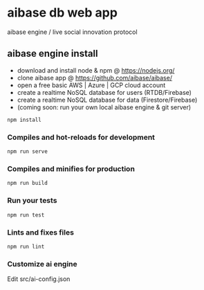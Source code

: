 # aibase db web app

aibase engine / live social innovation protocol

## aibase engine install

- download and install node & npm @ https://nodejs.org/
- clone aibase app @ https://github.com/aibase/aibase/
- open a free basic AWS | Azure | GCP cloud account
- create a realtime NoSQL database for users (RTDB/Firebase)
- create a realtime NoSQL database for data (Firestore/Firebase)
- (coming soon: run your own local aibase engine & git server)

```
npm install
```

### Compiles and hot-reloads for development

```
npm run serve
```

### Compiles and minifies for production

```
npm run build
```

### Run your tests

```
npm run test
```

### Lints and fixes files

```
npm run lint
```

### Customize ai engine

Edit src/ai-config.json
